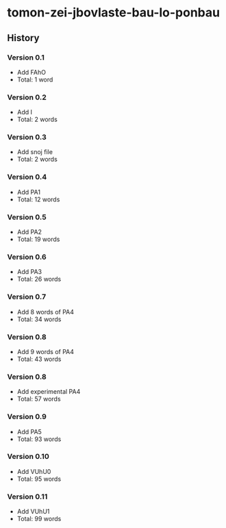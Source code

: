 # tomon-zei-jbovlaste-bau-lo-ponbau

## History

### Version 0.1

- Add FAhO
- Total: 1 word

### Version 0.2

- Add I
- Total: 2 words

### Version 0.3

- Add snoj file
- Total: 2 words

### Version 0.4

- Add PA1
- Total: 12 words

### Version 0.5

- Add PA2
- Total: 19 words

### Version 0.6

- Add PA3
- Total: 26 words

### Version 0.7

- Add 8 words of PA4
- Total: 34 words

### Version 0.8

- Add 9 words of PA4
- Total: 43 words

### Version 0.8

- Add experimental PA4
- Total: 57 words

### Version 0.9

- Add PA5
- Total: 93 words

### Version 0.10

- Add VUhU0
- Total: 95 words

### Version 0.11

- Add VUhU1
- Total: 99 words
